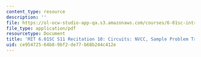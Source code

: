 ```yaml
---
content_type: resource
description: ''
file: https://ol-ocw-studio-app-qa.s3.amazonaws.com/courses/6-01sc-introduction-to-electrical-engineering-and-computer-science-i-spring-2011/ce95472564b89bf2de77b68b244c412e_MIT6_01SC_rec10_300k.pdf
file_type: application/pdf
resourcetype: Document
title: 'MIT 6.01SC S11 Recitation 10: Circuits: NVCC, Sample Problem Transcript'
uid: ce954725-64b8-9bf2-de77-b68b244c412e
---
```

